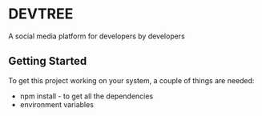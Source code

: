 # DEVTREE
A social media platform for developers by developers
## Getting Started
To get this project working on your system, a couple of things are needed:
* npm install - to get all the dependencies
* environment variables

